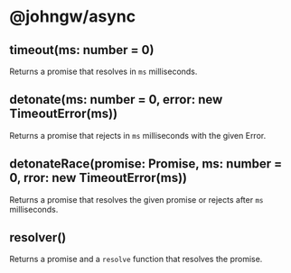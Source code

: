 # @johngw/async

## timeout(ms: number = 0)

Returns a promise that resolves in `ms` milliseconds.

## detonate(ms: number = 0, error: new TimeoutError(ms))

Returns a promise that rejects in `ms` milliseconds with the given Error.

## detonateRace<T>(promise: Promise<T>, ms: number = 0, rror: new TimeoutError(ms))

Returns a promise that resolves the given promise or rejects after `ms` milliseconds.

## resolver<T>()

Returns a promise and a `resolve` function that resolves the promise.
